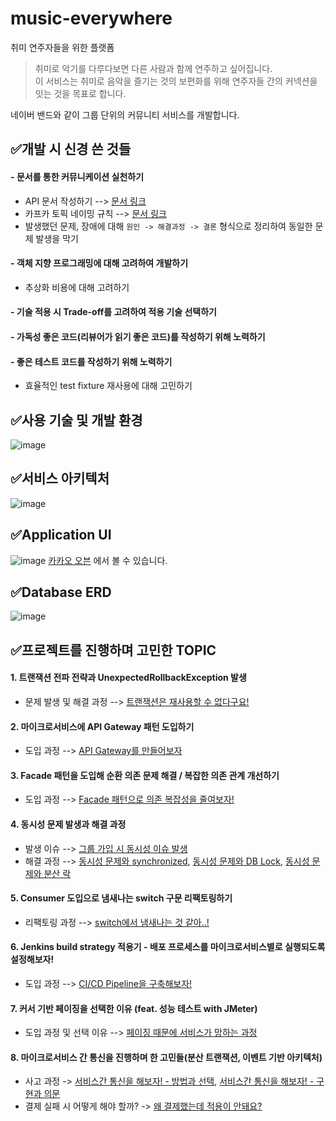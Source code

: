 # music-everywhere
취미 연주자들을 위한 플랫폼

> 취미로 악기를 다루다보면 다른 사람과 함께 연주하고 싶어집니다.<br>
> 이 서비스는 취미로 음악을 즐기는 것의 보편화를 위해 연주자들 간의 커넥션을 잇는 것을 목표로 합니다.

네이버 밴드와 같이 그룹 단위의 커뮤니티 서비스를 개발합니다.

## ✅개발 시 신경 쓴 것들
#### - **문서를 통한 커뮤니케이션** 실천하기
  - API 문서 작성하기 --> [문서 링크](https://github.com/f-lab-edu/music-everywhere/blob/main/docs/api-docs)
  - 카프카 토픽 네이밍 규칙 --> [문서 링크](https://github.com/f-lab-edu/music-everywhere/tree/main/docs/kafka)
  - 발생했던 문제, 장애에 대해 `원인 -> 해결과정 -> 결론` 형식으로 정리하여 동일한 문제 발생을 막기
 
#### - 객체 지향 프로그래밍에 대해 고려하여 개발하기
  - 추상화 비용에 대해 고려하기

#### - 기술 적용 시 Trade-off를 고려하여 적용 기술 선택하기
#### - 가독성 좋은 코드(리뷰어가 읽기 좋은 코드)를 작성하기 위해 노력하기
#### - 좋은 테스트 코드를 작성하기 위해 노력하기
  - 효율적인 test fixture 재사용에 대해 고민하기


## ✅사용 기술 및 개발 환경
![image](https://github.com/f-lab-edu/music-everywhere/assets/70522355/e7b061fb-2c87-4a4c-9e99-32afec254f55)

## ✅서비스 아키텍처
![image](https://github.com/f-lab-edu/music-everywhere/assets/70522355/ea3a72fc-a78f-4b27-9b45-2573a1f3f747)


## ✅Application UI
![image](https://github.com/f-lab-edu/music-everywhere/assets/70522355/defb703f-efb3-4721-9743-c51712afd68e)
[카카오 오븐](https://ovenapp.io/project/3S1Kpott40rHcrwzORNUdEzoKzHz3PEf#CRgqm) 에서 볼 수 있습니다.

## ✅Database ERD
![image](https://github.com/f-lab-edu/music-everywhere/assets/70522355/e72d86ff-1fc0-494a-bbfc-1e4781f9d65b)


## ✅프로젝트를 진행하며 고민한 TOPIC
#### 1. 트랜잭션 전파 전략과 UnexpectedRollbackException 발생
  - 문제 발생 및 해결 과정 --> [트랜잭션은 재사용할 수 없다구요!](https://velog.io/@hyeok-kong/%ED%8A%B8%EB%9E%9C%EC%9E%AD%EC%85%98%EC%9D%80-%EC%9E%AC%EC%82%AC%EC%9A%A9%ED%95%A0-%EC%88%98-%EC%97%86%EB%8B%A4%EA%B5%AC%EC%9A%94)
#### 2. 마이크로서비스에 API Gateway 패턴 도입하기
  - 도입 과정 --> [API Gateway를 만들어보자](https://velog.io/@hyeok-kong/API-Gateway%EB%A5%BC-%EB%A7%8C%EB%93%A4%EC%96%B4%EB%B3%B4%EC%9E%90)
#### 3. Facade 패턴을 도입해 순환 의존 문제 해결 / 복잡한 의존 관계 개선하기
  - 도입 과정 --> [Facade 패턴으로 의존 복잡성을 줄여보자!](https://velog.io/@hyeok-kong/Facade-%ED%8C%A8%ED%84%B4%EC%9C%BC%EB%A1%9C-%EB%B3%B5%EC%9E%A1%EB%8F%84%EB%A5%BC-%EC%A4%84%EC%97%AC%EB%B3%B4%EC%9E%90)
#### 4. 동시성 문제 발생과 해결 과정
  - 발생 이슈 --> [그룹 가입 시 동시성 이슈 발생](https://github.com/f-lab-edu/music-everywhere/issues/30)
  - 해결 과정 --> [동시성 문제와 synchronized](https://velog.io/@hyeok-kong/%EB%8F%99%EC%8B%9C%EC%84%B1-%EB%AC%B8%EC%A0%9C%EC%99%80-synchronized),
    [동시성 문제와 DB Lock](https://velog.io/@hyeok-kong/%EB%8F%99%EC%8B%9C%EC%84%B1-%EB%AC%B8%EC%A0%9C%EC%99%80-DB-Lock),
    [동시성 문제와 분산 락](https://velog.io/@hyeok-kong/%EB%8F%99%EC%8B%9C%EC%84%B1-%EB%AC%B8%EC%A0%9C%EC%99%80-%EB%B6%84%EC%82%B0-%EB%9D%BD)
#### 5. Consumer 도입으로 냄새나는 switch 구문 리팩토링하기
- 리팩토링 과정 --> [switch에서 냄새나는 것 같아..!](https://velog.io/@hyeok-kong/switch%EC%97%90%EC%84%9C-%EB%83%84%EC%83%88%EB%82%98%EB%8A%94-%EA%B2%83-%EA%B0%99%EC%95%84)
#### 6. Jenkins build strategy 적용기 - 배포 프로세스를 마이크로서비스별로 실행되도록 설정해보자!
- 도입 과정 --> [CI/CD Pipeline을 구축해보자!](https://velog.io/@hyeok-kong/jenkins%EB%A1%9C-CICD-Pipeline-%EA%B5%AC%EC%B6%95)
#### 7. 커서 기반 페이징을 선택한 이유 (feat. 성능 테스트 with JMeter)
- 도입 과정 및 선택 이유 --> [페이징 때문에 서비스가 망하는 과정](https://velog.io/@hyeok-kong/%ED%8E%98%EC%9D%B4%EC%A7%95-%EB%95%8C%EB%AC%B8%EC%97%90-%EC%84%9C%EB%B9%84%EC%8A%A4%EA%B0%80-%EB%A7%9D%ED%95%98%EB%8A%94-%EA%B3%BC%EC%A0%95)
#### 8. 마이크로서비스 간 통신을 진행하며 한 고민들(분산 트랜잭션, 이벤트 기반 아키텍처)
- 사고 과정 -> [서비스간 통신을 해보자! - 방법과 선택](https://velog.io/@hyeok-kong/%EC%B9%B4%ED%94%84%EC%B9%B4%EB%A5%BC-%EC%9D%B4%EC%9A%A9%ED%95%B4-%EC%84%9C%EB%B9%84%EC%8A%A4%EA%B0%84-%ED%86%B5%EC%8B%A0%EC%9D%84-%ED%95%B4%EB%B3%B4%EC%9E%90),
[서비스간 통신을 해보자! - 구현과 의문](https://velog.io/@hyeok-kong/%EC%84%9C%EB%B9%84%EC%8A%A4%EA%B0%84-%ED%86%B5%EC%8B%A0%EC%9D%84-%ED%95%B4%EB%B3%B4%EC%9E%90-%EA%B5%AC%ED%98%84%EA%B3%BC-%EC%9D%98%EB%AC%B8)
- 결제 실패 시 어떻게 해야 할까? -> [왜 결제했는데 적용이 안돼요?](https://velog.io/@hyeok-kong/%EC%99%9C-%EA%B2%B0%EC%A0%9C%ED%96%88%EB%8A%94%EB%8D%B0-%EC%A0%81%EC%9A%A9%EC%9D%B4-%EC%95%88%EB%8F%BC%EC%9A%94)
